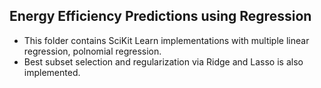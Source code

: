 ## Energy Efficiency Predictions using Regression
- This folder contains SciKit Learn implementations with multiple linear regression, polnomial regression.
- Best subset selection and regularization via Ridge and Lasso is also implemented. 
